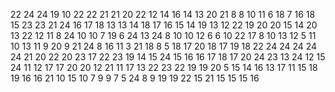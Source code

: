 22
24
24
19
10
22
22
21
21
20
22
12
14
16
14
13
20
21
8
8
10
11
6
18
7
16
18
15
23
23
21
24
16
17
18
13
13
14
18
17
16
15
14
19
13
12
22
19
20
20
15
14
20
13
22
12
11
8
24
10
10
7
19
6
24
13
24
8
10
10
12
6
6
10
22
17
8
10
13
12
5
11
10
13
11
9
20
9
21
24
8
16
11
3
21
18
8
5
18
17
20
18
17
19
18
22
24
24
24
24
24
21
20
22
20
23
17
22
23
19
14
15
24
15
16
16
17
18
17
20
24
23
13
24
12
15
24
11
12
17
17
20
20
12
21
11
17
13
22
23
22
19
19
20
5
15
14
16
13
17
11
15
18
19
16
16
21
10
15
10
7
9
9
7
5
24
8
9
19
19
22
15
21
15
15
15
16
